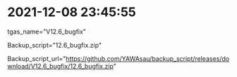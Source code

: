 # 2021-12-08 23:45:55

tgas_name="V12.6_bugfix"

Backup_script="12.6_bugfix.zip"

Backup_script_url="https://github.com/YAWAsau/backup_script/releases/download/V12.6_bugfix/12.6_bugfix.zip"

